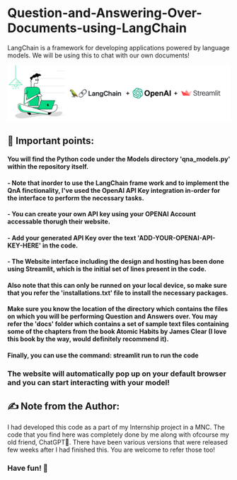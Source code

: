 # Question-and-Answering-Over-Documents-using-LangChain
LangChain is a framework for developing applications powered by language models. We will be using this to chat with our own documents!

![banner](https://github.com/MuzzammilShah/Question-and-Answering-Over-Documents-using-LangChain/blob/c59d4d1946649b8642f23fe040454491404aed12/Model/banner%20(2).png)

## 🌟 Important points:

#### You will find the Python code under the Models directory 'qna_models.py' within the repository itself. 

#### - Note that inorder to use the LangChain frame work and to implement the QnA finctionality, I've used the OpenAI API Key integration in-order for the interface to perform the necessary tasks.
#### - You can create your own API key using your OPENAI Account accessable thorugh their website.
#### - Add your generated API Key over the text 'ADD-YOUR-OPENAI-API-KEY-HERE' in the code.

#### - The Website interface including the design and hosting has been done using Streamlit, which is the initial set of lines present in the code.

#### Also note that this can only be runned on your local device, so make sure that you refer the 'installations.txt' file to install the necessary packages.
#### Make sure you know the location of the directory which contains the files on which you will be performing Question and Answers over. You may refer the 'docs' folder which contains a set of sample text files containing some of the chapters from the book Atomic Habits by James Clear (I love this book by the way, would definitely recommend it). 

#### Finally, you can use the command: streamlit run <file name> to run the code

### The website will automatically pop up on your default browser and you can start interacting with your model!


## ✍️ Note from the Author:
I had developed this code as a part of my Internship project in a MNC. The code that you find here was completely done by me along with ofcourse my old friend, ChatGPT🤖. There have been various versions that were released few weeks after I had finished this. You are welcome to refer those too!

### Have fun! 👋
